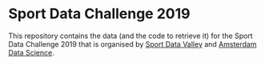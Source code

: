 # Sport Data Challenge 2019

This repository contains the data (and the code to retrieve it) for the Sport Data Challenge 2019 that is organised by [Sport Data Valley](https://sportdatavalley.nl) and [Amsterdam Data Science](https://amsterdamdatascience.nl/).

